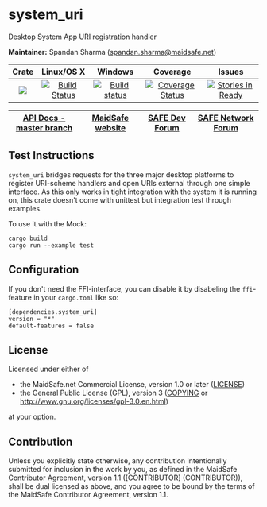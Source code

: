 # system_uri

Desktop System App URI registration handler 

**Maintainer:** Spandan Sharma (spandan.sharma@maidsafe.net)

|Crate|Linux/OS X|Windows|Coverage|Issues|
|:---:|:--------:|:-----:|:------:|:----:|
|[![](http://meritbadge.herokuapp.com/system_uri)](https://crates.io/crates/system_uri)|[![Build Status](https://travis-ci.org/maidsafe/system_uri.svg?branch=master)](https://travis-ci.org/maidsafe/system_uri)|[![Build status](https://ci.appveyor.com/api/projects/status/c61jthx04us5j57j/branch/master?svg=true)](https://ci.appveyor.com/project/MaidSafe-QA/system_uri/branch/master)|[![Coverage Status](https://coveralls.io/repos/maidsafe/system_uri/badge.svg?branch=master)](https://coveralls.io/r/maidsafe/system_uri?branch=master)|[![Stories in Ready](https://badge.waffle.io/maidsafe/system_uri.png?label=ready&title=Ready)](https://waffle.io/maidsafe/system_uri)|


| [API Docs - master branch](http://docs.maidsafe.net/system_uri/master) | [MaidSafe website](https://maidsafe.net) | [SAFE Dev Forum](https://forum.safedev.org) | [SAFE Network Forum](https://safenetforum.org) |
|:------:|:-------:|:-------:|:-------:|


## Test Instructions

`system_uri` bridges requests for the three major desktop platforms to register URI-scheme handlers and open URIs external through one simple interface. As this only works in tight integration with the system it is running on, this crate doesn't come with unittest but integration test through examples.

To use it with the Mock:
```
cargo build
cargo run --example test
```

## Configuration

If you don't need the FFI-interface, you can disable it by disabeling the `ffi`-feature in your `cargo.toml` like so:

```
[dependencies.system_uri]
version = "*"
default-features = false
```

## License

Licensed under either of

* the MaidSafe.net Commercial License, version 1.0 or later ([LICENSE](LICENSE))
* the General Public License (GPL), version 3 ([COPYING](COPYING) or http://www.gnu.org/licenses/gpl-3.0.en.html)

at your option.

## Contribution

Unless you explicitly state otherwise, any contribution intentionally submitted for inclusion in the
work by you, as defined in the MaidSafe Contributor Agreement, version 1.1 ([CONTRIBUTOR]
(CONTRIBUTOR)), shall be dual licensed as above, and you agree to be bound by the terms of the
MaidSafe Contributor Agreement, version 1.1.
